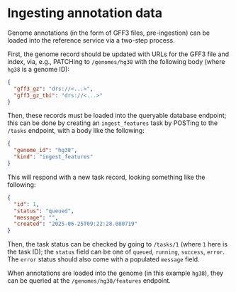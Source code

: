 # Ingesting annotation data

Genome annotations (in the form of GFF3 files, pre-ingestion) can be loaded into the reference service via a two-step 
process.

First, the genome record should be updated with URLs for the GFF3 file and index, via, e.g., PATCHing to 
`/genomes/hg38` with the following body (where `hg38` is a genome ID):

```json
{
  "gff3_gz": "drs://<...>",
  "gff3_gz_tbi": "drs://<...>"
}
```

Then, these records must be loaded into the queryable database endpoint; this can be done by creating an 
`ingest_features` task by POSTing to the `/tasks` endpoint, with a body like the following:

```json
{
  "genome_id": "hg38",
  "kind": "ingest_features"
}
```

This will respond with a new task record, looking something like the following:

```json
{
  "id": 1,
  "status": "queued",
  "message": "",
  "created": "2025-06-25T09:22:28.080719"
}
```

Then, the task status can be checked by going to `/tasks/1` (where `1` here is the task ID); the `status` field can be 
one of `queued`, `running`, `success`, `error`. The `error` status should also come with a populated `message` field.

When annotations are loaded into the genome (in this example `hg38`), they can be queried at the 
`/genomes/hg38/features` endpoint.
